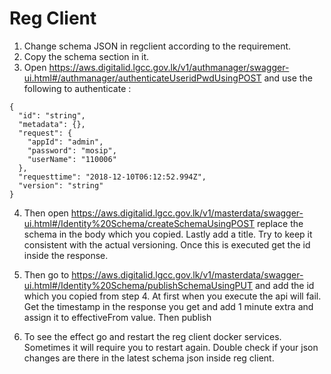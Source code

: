 # Reg Client

1. Change schema JSON in regclient according to the requirement.
2. Copy the schema section in it.
3. Open https://aws.digitalid.lgcc.gov.lk/v1/authmanager/swagger-ui.html#/authmanager/authenticateUseridPwdUsingPOST and use the following to authenticate :
``` 
{
  "id": "string",
  "metadata": {},
  "request": {
    "appId": "admin",
    "password": "mosip",
    "userName": "110006"
  },
  "requesttime": "2018-12-10T06:12:52.994Z",
  "version": "string"
}
```
4. Then open https://aws.digitalid.lgcc.gov.lk/v1/masterdata/swagger-ui.html#/Identity%20Schema/createSchemaUsingPOST replace the schema in the body which you copied. Lastly add a title. Try to keep it consistent with the actual versioning. Once this is executed get the id inside the response.

5. Then go to https://aws.digitalid.lgcc.gov.lk/v1/masterdata/swagger-ui.html#/Identity%20Schema/publishSchemaUsingPUT and add the id which you copied from step 4. At first when you execute the api will fail. Get the timestamp in the response you get and add 1 minute extra and assign it to effectiveFrom value. Then publish

6. To see the effect go and restart the reg client docker services. Sometimes it will require you to restart again. Double check if your json changes are there in the latest schema json inside reg client.